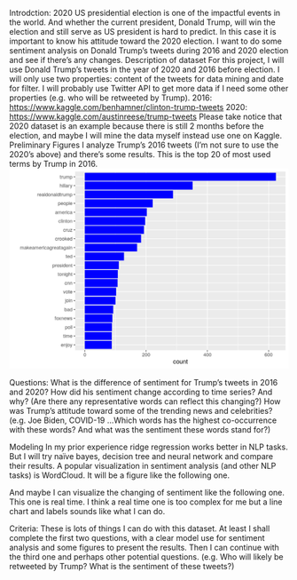 Introdction:
2020 US presidential election is one of the impactful events in the world. And whether the current president, Donald Trump, will win the election and still serve as US president is hard to predict. In this case it is important to know his attitude toward the 2020 election. I want to do some sentiment analysis on Donald Trump’s tweets during 2016 and 2020 election and see if there’s any changes.
Description of dataset
For this project, I will use Donald Trump’s tweets in the year of 2020 and 2016 before election. I will only use two properties: content of the tweets for data mining and date for filter. I will probably use Twitter API to get more data if I need some other properties (e.g. who will be retweeted by Trump).
2016: https://www.kaggle.com/benhamner/clinton-trump-tweets
2020: https://www.kaggle.com/austinreese/trump-tweets
Please take notice that 2020 dataset is an example because there is still 2 months before the election, and maybe I will mine the data myself instead use one on Kaggle.
Preliminary Figures
I analyze Trump’s 2016 tweets (I’m not sure to use the 2020’s above) and there’s some results.
This is the top 20 of most used terms by Trump in 2016. 
![Alt text](./prelimitary.png?raw=true "Title")
 
Questions:
What is the difference of sentiment for Trump’s tweets in 2016 and 2020?
How did his sentiment change according to time series? And why? (Are there any representative words can reflect this changing?)
How was Trump’s attitude toward some of the trending news and celebrities? (e.g. Joe Biden, COVID-19 …Which words has the highest co-occurrence with these words? And what was the sentiment these words stand for?)

Modeling
In my prior experience ridge regression works better in NLP tasks. But I will try naïve bayes, decision tree and neural network and compare their results. 
A popular visualization in sentiment analysis (and other NLP tasks) is WordCloud. It will be a figure like the following one.
 
And maybe I can visualize the changing of sentiment like the following one. This one is real time. I think a real time one is too complex for me but a line chart and labels sounds like what I can do.
 

Criteria:
These is lots of things I can do with this dataset. At least I shall complete the first two questions, with a clear model use for sentiment analysis and some figures to present the results.
Then I can continue with the third one and perhaps other potential questions. (e.g. Who will likely be retweeted by Trump? What is the sentiment of these tweets?)

